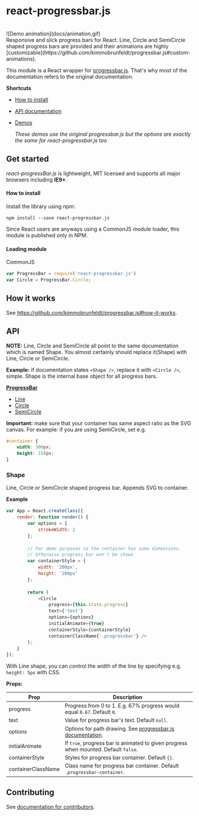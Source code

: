 # react-progressbar.js

<br>
![Demo animation](docs/animation.gif)

<br>
Responsive and slick progress bars for React. Line, Circle and SemiCircle shaped
progress bars are provided and their animations are highly [customizable](https://github.com/kimmobrunfeldt/progressbar.js#custom-animations).

This module is a React wrapper for [progressbar.js](https://github.com/kimmobrunfeldt/progressbar.js).
That's why most of the documentation refers to the original documentation.

**Shortcuts**

* [How to install](#how-to-install)
* [API documentation](#api)
* [Demos](http://kimmobrunfeldt.github.io/progressbar.js/)

    *These demos use the original progressbar.js but the options are exactly the
    same for react-progressbar.js too*

## Get started

*react-progressBar.js* is lightweight, MIT licensed and supports all major browsers including **IE9+**.

#### How to install

Install the library using npm:

```
npm install --save react-progressbar.js
```

Since React users are anyways using a CommonJS module loader, this module is published
only in NPM.

#### Loading module

CommonJS

```javascript
var ProgressBar = require('react-progressbar.js')
var Circle = ProgressBar.Circle;
```

## How it works

See https://github.com/kimmobrunfeldt/progressbar.js#how-it-works.

## API

**NOTE:** Line, Circle and SemiCircle all point to the same
documentation which is named Shape. You almost certainly should
replace it(Shape) with Line, Circle or SemiCircle.

**Example:** if documentation states `<Shape />`, replace it with
`<Circle />`, simple. Shape is the internal base object for all
progress bars.

[**ProgressBar**](#api)

* [Line](#shape)
* [Circle](#shape)
* [SemiCircle](#shape)

**Important:** make sure that your container has same aspect ratio
as the SVG canvas. For example: if you are using SemiCircle,
set e.g.

```css
#container {
    width: 300px;
    height: 150px;
}
```

### Shape

Line, Circle or SemiCircle shaped progress bar. Appends SVG to container.

**Example**

```js
var App = React.createClass({
    render: function render() {
        var options = {
            strokeWidth: 2
        };

        // For demo purposes so the container has some dimensions.
        // Otherwise progress bar won't be shown
        var containerStyle = {
            width: '200px',
            height: '200px'
        };

        return (
            <Circle
                progress={this.state.progress}
                text={'test'}
                options={options}
                initialAnimate={true}
                containerStyle={containerStyle}
                containerClassName{'.progressbar'} />
        );
    }    
});
```

With Line shape, you can control the width of the line by specifying e.g. `height: 5px`
with CSS.

**Props:**

Prop               | Description
-------------------|------------------------
progress           | Progress from 0 to 1. E.g. 67% progress would equal `0.67`. Default `0`.
text               | Value for progress bar's text. Default `null`.
options            | Options for path drawing. See [progressbar.js documentation](https://github.com/kimmobrunfeldt/progressbar.js#shapecontainer-options).
initialAnimate     | If `true`, progress bar is animated to given progress when mounted. Default `false`.
containerStyle     | Styles for progress bar container. Default `{}`.
containerClassName | Class name for progress bar container. Default `.progressbar-container`.

## Contributing

See [documentation for contributors](CONTRIBUTING.md).
